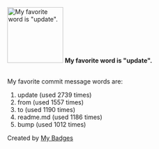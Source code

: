 <img src="https://my-badges.github.io/my-badges/favorite-word.png" alt="My favorite word is &quot;update&quot;." title="My favorite word is &quot;update&quot;." width="128">
<strong>My favorite word is &quot;update&quot;.</strong>
<br><br>

My favorite commit message words are:

1. update (used 2739 times)
2. from (used 1557 times)
3. to (used 1190 times)
4. readme.md (used 1186 times)
5. bump (used 1012 times)


Created by <a href="https://github.com/my-badges/my-badges">My Badges</a>